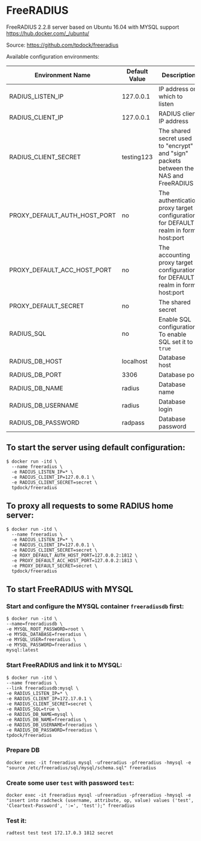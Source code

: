 # FreeRADIUS
FreeRADIUS 2.2.8 server based on Ubuntu 16.04 with MYSQL support https://hub.docker.com/_/ubuntu/

Source: https://github.com/tpdock/freeradius

Available configuration environments:

| Environment Name             	| Default Value 	| Description                                                                           	| Config File  	|
|------------------------------	|---------------	|---------------------------------------------------------------------------------------	|--------------	|
| RADIUS_LISTEN_IP             	| 127.0.0.1     	| IP address on which to listen                                                         	| radiusd.conf 	|
| RADIUS_CLIENT_IP             	| 127.0.0.1     	| RADIUS client IP address                                                              	| clients.conf 	|
| RADIUS_CLIENT_SECRET         	| testing123    	| The shared secret used to "encrypt" and "sign" packets between the NAS and FreeRADIUS 	| clients.conf 	|
| PROXY_DEFAULT_AUTH_HOST_PORT 	| no            	| The authentication proxy target configuration for DEFAULT realm in form host:port	  	| proxy.conf   	|
| PROXY_DEFAULT_ACC_HOST_PORT  	| no            	| The accounting proxy target configuration for DEFAULT realm in form host:port       		| proxy.conf   	|
| PROXY_DEFAULT_SECRET         	| no            	| The shared secret                                                                     	| proxy.conf   	|
| RADIUS_SQL               	| no            	| Enable SQL configuration. To enable SQL set it to `true`                                     	| default/inner-tunnel |
| RADIUS_DB_HOST               	| localhost     	| Database host                                                                         	| sql.conf     	|
| RADIUS_DB_PORT               	| 3306          	| Database port                                                                         	| sql.conf     	|
| RADIUS_DB_NAME               	| radius        	| Database name                                                                         	| sql.conf     	|
| RADIUS_DB_USERNAME           	| radius        	| Database login                                                                        	| sql.conf     	|
| RADIUS_DB_PASSWORD           	| radpass       	| Database password                                                                     	| sql.conf     	|


## To start the server using default configuration:

```
$ docker run -itd \
  --name freeradius \
  -e RADIUS_LISTEN_IP=* \
  -e RADIUS_CLIENT_IP=127.0.0.1 \
  -e RADIUS_CLIENT_SECRET=secret \
  tpdock/freeradius
```



## To proxy all requests to some RADIUS home server:

```
$ docker run -itd \
  --name freeradius \
  -e RADIUS_LISTEN_IP=* \
  -e RADIUS_CLIENT_IP=127.0.0.1 \
  -e RADIUS_CLIENT_SECRET=secret \
  -e ROXY_DEFAULT_AUTH_HOST_PORT=127.0.0.2:1812 \
  -e PROXY_DEFAULT_ACC_HOST_PORT=127.0.0.2:1813 \
  -e PROXY_DEFAULT_SECRET=secret \
  tpdock/freeradius
```


## To start FreeRADIUS with MYSQL

### Start and configure the MYSQL container `freeradiusdb` first:

```
$ docker run -itd \
--name=freeradiusdb \
-e MYSQL_ROOT_PASSWORD=root \
-e MYSQL_DATABASE=freeradius \
-e MYSQL_USER=freeradius \
-e MYSQL_PASSWORD=freeradius \
mysql:latest
```


### Start FreeRADIUS and link it to MYSQL:

```
$ docker run -itd \
--name freeradius \
--link freeradiusdb:mysql \
-e RADIUS_LISTEN_IP=* \
-e RADIUS_CLIENT_IP=172.17.0.1 \
-e RADIUS_CLIENT_SECRET=secret \
-e RADIUS_SQL=true \
-e RADIUS_DB_NAME=mysql \
-e RADIUS_DB_NAME=freeradius \
-e RADIUS_DB_USERNAME=freeradius \
-e RADIUS_DB_PASSWORD=freeradius \
tpdock/freeradius
```

### Prepare DB

```
docker exec -it freeradius mysql -ufreeradius -pfreeradius -hmysql -e "source /etc/freeradius/sql/mysql/schema.sql" freeradius
```

### Create some user `test` with password `test`:

```
docker exec -it freeradius mysql -ufreeradius -pfreeradius -hmysql -e "insert into radcheck (username, attribute, op, value) values ('test', 'Cleartext-Password', ':=', 'test');" freeradius
```

### Test it:

```
radtest test test 172.17.0.3 1812 secret
```
